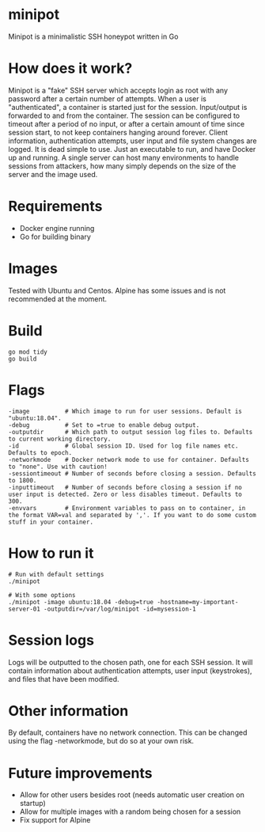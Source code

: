 # minipot

Minipot is a minimalistic SSH honeypot written in Go

# How does it work?
Minipot is a "fake" SSH server which accepts login as root with any password after a certain number of attempts.
When a user is "authenticated", a container is started just for the session. Input/output is forwarded to and from the container. The session can be configured to timeout after a period of no input, or after a certain amount of time since session start, to not keep containers hanging around forever.
Client information, authentication attempts, user input and file system changes are logged.
It is dead simple to use. Just an executable to run, and have Docker up and running. A single server can host many environments to handle sessions from attackers, how many simply depends on the size of the server and the image used.

# Requirements
* Docker engine running
* Go for building binary

# Images
Tested with Ubuntu and Centos. Alpine has some issues and is not recommended at the moment.

# Build
```
go mod tidy
go build
```

# Flags
```
-image          # Which image to run for user sessions. Default is "ubuntu:18.04".
-debug          # Set to =true to enable debug output.
-outputdir      # Which path to output session log files to. Defaults to current working directory.
-id             # Global session ID. Used for log file names etc. Defaults to epoch.
-networkmode    # Docker network mode to use for container. Defaults to "none". Use with caution!
-sessiontimeout # Number of seconds before closing a session. Defaults to 1800.
-inputtimeout   # Number of seconds before closing a session if no user input is detected. Zero or less disables timeout. Defaults to 300.
-envvars        # Environment variables to pass on to container, in the format VAR=val and separated by ','. If you want to do some custom stuff in your container. 

```

# How to run it

```
# Run with default settings
./minipot

# With some options
./minipot -image ubuntu:18.04 -debug=true -hostname=my-important-server-01 -outputdir=/var/log/minipot -id=mysession-1
```

# Session logs
Logs will be outputted to the chosen path, one for each SSH session. It will contain information about authentication attempts, user input (keystrokes), and files that have been modified.

# Other information

By default, containers have no network connection. This can be changed using the flag -networkmode, but do so at your own risk.

# Future improvements
- Allow for other users besides root (needs automatic user creation on startup)
- Allow for multiple images with a random being chosen for a session
- Fix support for Alpine
